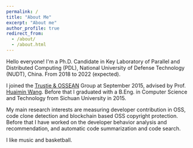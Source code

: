 ```yaml
---
permalink: /
title: "About Me"
excerpt: "About me"
author_profile: true
redirect_from: 
  - /about/
  - /about.html
---
```


Hello everyone! I'm a Ph.D. Candidate in Key Laboratory of Parallel and Distributed Computing (PDL), National University of Defense Technology (NUDT), China. From 2018 to 2022 (expected).

I joined the [Trustie & OSSEAN](https://www.trustie.net) Group at September 2015, advised by Prof. [Huaimin Wang](https://dblp.uni-trier.de/pers/hd/w/Wang:Huaimin). Before that I graduated with a B.Eng. in Computer Science and Technology from Sichuan University in 2015.

My main research interests are measuring developer contribution in OSS, code clone detection and blockchain based OSS copyright protection. Before that I have worked on the developer behavior analysis and recommendation, and automatic code summarization and code search.

I like music and basketball.